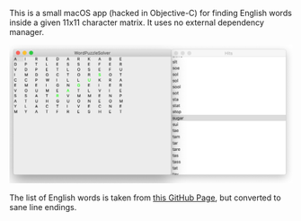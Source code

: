 This is a small macOS app (hacked in Objective-C) for finding English words inside a given 11x11 character matrix. It uses no external dependency manager.

![](https://github.com/iljaiwas/WordPuzzleSolver/raw/master/Screen%20Shot.png)


The list of English words is taken from [this GitHub Page](https://github.com/dwyl/english-words), but converted to sane line endings.

